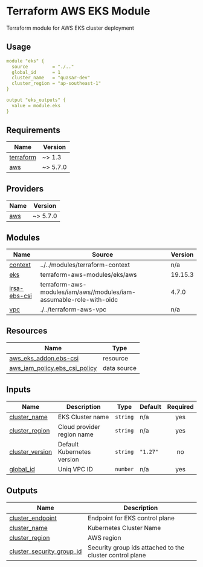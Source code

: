 # Terraform AWS EKS Module

Terraform module for AWS EKS cluster deployment

## Usage

```yaml
module "eks" {
  source         = "./.."
  global_id      = 1
  cluster_name   = "quasar-dev"
  cluster_region = "ap-southeast-1"
}

output "eks_outputs" {
  value = module.eks
}
```

## Requirements

| Name                                                                      | Version  |
|---------------------------------------------------------------------------|----------|
| <a name="requirement_terraform"></a> [terraform](#requirement\_terraform) | ~> 1.3   |
| <a name="requirement_aws"></a> [aws](#requirement\_aws)                   | ~> 5.7.0 |

## Providers

| Name                                              | Version  |
|---------------------------------------------------|----------|
| <a name="provider_aws"></a> [aws](#provider\_aws) | ~> 5.7.0 |

## Modules

| Name                                                                     | Source                                                              | Version |
|--------------------------------------------------------------------------|---------------------------------------------------------------------|---------|
| <a name="module_context"></a> [context](#module\_context)                | ../../modules/terraform-context                                     | n/a     |
| <a name="module_eks"></a> [eks](#module\_eks)                            | terraform-aws-modules/eks/aws                                       | 19.15.3 |
| <a name="module_irsa-ebs-csi"></a> [irsa-ebs-csi](#module\_irsa-ebs-csi) | terraform-aws-modules/iam/aws//modules/iam-assumable-role-with-oidc | 4.7.0   |
| <a name="module_vpc"></a> [vpc](#module\_vpc)                            | ./../terraform-aws-vpc                                              | n/a     |

## Resources

| Name                                                                                                                       | Type        |
|----------------------------------------------------------------------------------------------------------------------------|-------------|
| [aws_eks_addon.ebs-csi](https://registry.terraform.io/providers/hashicorp/aws/latest/docs/resources/eks_addon)             | resource    |
| [aws_iam_policy.ebs_csi_policy](https://registry.terraform.io/providers/hashicorp/aws/latest/docs/data-sources/iam_policy) | data source |

## Inputs

| Name                                                                              | Description                | Type     | Default  | Required |
|-----------------------------------------------------------------------------------|----------------------------|----------|----------|:--------:|
| <a name="input_cluster_name"></a> [cluster\_name](#input\_cluster\_name)          | EKS Cluster name           | `string` | n/a      |   yes    |
| <a name="input_cluster_region"></a> [cluster\_region](#input\_cluster\_region)    | Cloud provider region name | `string` | n/a      |   yes    |
| <a name="input_cluster_version"></a> [cluster\_version](#input\_cluster\_version) | Default Kubernetes version | `string` | `"1.27"` |    no    |
| <a name="input_global_id"></a> [global\_id](#input\_global\_id)                   | Uniq VPC ID                | `number` | n/a      |   yes    |

## Outputs

| Name                                                                                                                  | Description                                              |
|-----------------------------------------------------------------------------------------------------------------------|----------------------------------------------------------|
| <a name="output_cluster_endpoint"></a> [cluster\_endpoint](#output\_cluster\_endpoint)                                | Endpoint for EKS control plane                           |
| <a name="output_cluster_name"></a> [cluster\_name](#output\_cluster\_name)                                            | Kubernetes Cluster Name                                  |
| <a name="output_cluster_region"></a> [cluster\_region](#output\_cluster\_region)                                      | AWS region                                               |
| <a name="output_cluster_security_group_id"></a> [cluster\_security\_group\_id](#output\_cluster\_security\_group\_id) | Security group ids attached to the cluster control plane |
